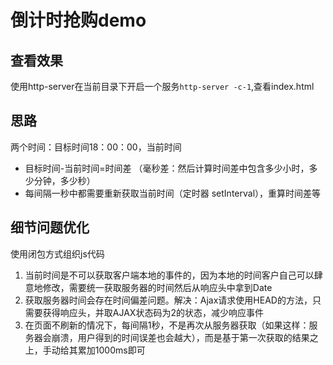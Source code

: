 # 倒计时抢购demo
## 查看效果
使用http-server在当前目录下开启一个服务`http-server -c-1`,查看index.html

## 思路
两个时间：目标时间18：00：00，当前时间

- 目标时间-当前时间=时间差 （毫秒差：然后计算时间差中包含多少小时，多少分钟，多少秒）
- 每间隔一秒中都需要重新获取当前时间（定时器 setInterval），重算时间差等

## 细节问题优化
使用闭包方式组织js代码

1. 当前时间是不可以获取客户端本地的事件的，因为本地的时间客户自己可以肆意地修改，需要统一获取服务器的时间然后从响应头中拿到Date
2. 获取服务器时间会存在时间偏差问题。解决：Ajax请求使用HEAD的方法，只需要获得响应头，并取AJAX状态码为2的状态，减少响应事件
3. 在页面不刷新的情况下，每间隔1秒，不是再次从服务器获取（如果这样：服务器会崩溃，用户得到的时间误差也会越大），而是基于第一次获取的结果之上，手动给其累加1000ms即可

